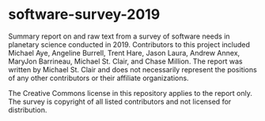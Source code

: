 # software-survey-2019

Summary report on and raw text from a survey of software needs in planetary science 
conducted in 2019. Contributors to this project included Michael Aye, Angeline Burrell, 
Trent Hare, Jason Laura, Andrew Annex, MaryJon Barrineau, Michael St. Clair, and Chase Million.
The report was written by Michael St. Clair and does not necessarily represent the positions
of any other contributors or their affiliate organizations.

The Creative Commons license in this repository applies to the report only. The survey is 
copyright of all listed contributors and not licensed for distribution.
